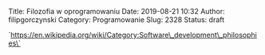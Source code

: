 Title: Filozofia w oprogramowaniu
Date: 2019-08-21 10:32
Author: filipgorczynski
Category: Programowanie
Slug: 2328
Status: draft

\`https://en.wikipedia.org/wiki/Category:Software\_development\_philosophies\`
